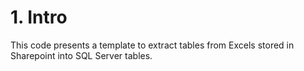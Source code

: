 # 1. Intro
This code presents a template to extract tables from Excels stored in Sharepoint into SQL Server tables.
